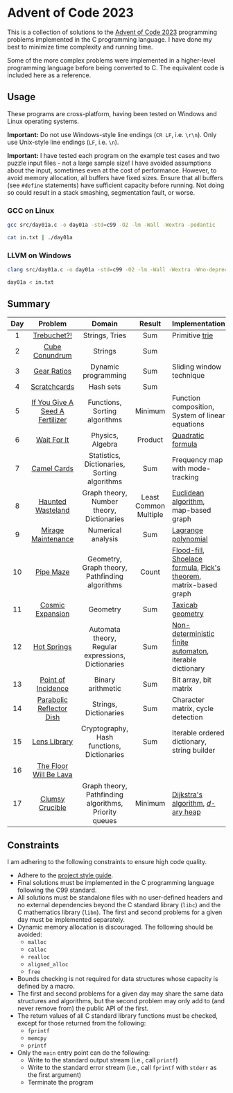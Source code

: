 # Advent of Code 2023

This is a collection of solutions to the
[Advent of Code 2023](https://adventofcode.com/2023) programming problems
implemented in the C programming language. I have done my best to minimize time
complexity and running time.

Some of the more complex problems were implemented in a higher-level
programming language before being converted to C. The equivalent code is
included here as a reference.

## Usage

These programs are cross-platform, having been tested on Windows and Linux
operating systems.

**Important:** Do not use Windows-style line endings (`CR LF`, i.e. `\r\n`).
Only use Unix-style line endings (`LF`, i.e. `\n`).

**Important:** I have tested each program on the example test cases and two
puzzle input files - not a large sample size! I have avoided assumptions about
the input, sometimes even at the cost of performance. However, to avoid memory
allocation, all buffers have fixed sizes. Ensure that all buffers (see `#define`
statements) have sufficient capacity before running. Not doing so could result
in a stack smashing, segmentation fault, or worse.

### GCC on Linux

```sh
gcc src/day01a.c -o day01a -std=c99 -O2 -lm -Wall -Wextra -pedantic

cat in.txt | ./day01a
```

### LLVM on Windows

```sh
clang src/day01a.c -o day01a -std=c99 -O2 -lm -Wall -Wextra -Wno-deprecated-declarations -pedantic

day01a < in.txt
```

## Summary

| Day |                     Problem                     |                        Domain                         |        Result         | Implementation                                                                                                                                                                                                    |
| :-: | :---------------------------------------------: | :---------------------------------------------------: | :-------------------: | :---------------------------------------------------------------------------------------------------------------------------------------------------------------------------------------------------------------- |
|  1  |           [Trebuchet?!](src/day01b.c)           |                    Strings, Tries                     |          Sum          | Primitive [trie](https://en.wikipedia.org/wiki/Trie)                                                                                                                                                              |
|  2  |         [Cube Conundrum](src/day02b.c)          |                        Strings                        |          Sum          |                                                                                                                                                                                                                   |
|  3  |           [Gear Ratios](src/day03b.c)           |                  Dynamic programming                  |          Sum          | Sliding window technique                                                                                                                                                                                          |
|  4  |          [Scratchcards](src/day04b.c)           |                       Hash sets                       |          Sum          |                                                                                                                                                                                                                   |
|  5  | [If You Give A Seed A Fertilizer](src/day05b.c) |             Functions, Sorting algorithms             |        Minimum        | Function composition, System of linear equations                                                                                                                                                                  |
|  6  |           [Wait For It](src/day06b.c)           |                   Physics, Algebra                    |        Product        | [Quadratic formula](https://en.wikipedia.org/wiki/Quadratic_formula)                                                                                                                                              |
|  7  |           [Camel Cards](src/day07b.c)           |     Statistics, Dictionaries, Sorting algorithms      |          Sum          | Frequency map with mode-tracking                                                                                                                                                                                  |
|  8  |        [Haunted Wasteland](src/day08b.c)        |       Graph theory, Number theory, Dictionaries       | Least Common Multiple | [Euclidean algorithm](https://en.wikipedia.org/wiki/Euclidean_algorithm), map-based graph                                                                                                                         |
|  9  |       [Mirage Maintenance](src/day09b.c)        |                  Numerical analysis                   |          Sum          | [Lagrange polynomial](https://en.wikipedia.org/wiki/Lagrange_polynomial)                                                                                                                                          |
| 10  |            [Pipe Maze](src/day10b.c)            |    Geometry, Graph theory, Pathfinding algorithms     |         Count         | [Flood-fill](https://en.wikipedia.org/wiki/Flood_fill), [Shoelace formula](https://en.wikipedia.org/wiki/Shoelace_formula), [Pick\'s theorem](https://en.wikipedia.org/wiki/Pick%27s_theorem), matrix-based graph |
| 11  |        [Cosmic Expansion](src/day11b.c)         |                       Geometry                        |          Sum          | [Taxicab geometry](https://en.wikipedia.org/wiki/Taxicab_geometry)                                                                                                                                                |
| 12  |           [Hot Springs](src/day12b.c)           |  Automata theory, Regular expressions, Dictionaries   |          Sum          | [Non-deterministic finite automaton](https://en.m.wikipedia.org/wiki/Nondeterministic_finite_automaton), iterable dictionary                                                                                      |
| 13  |       [Point of Incidence](src/day13b.c)        |                   Binary arithmetic                   |          Sum          | Bit array, bit matrix                                                                                                                                                                                             |
| 14  |    [Parabolic Reflector Dish](src/day14b.c)     |                 Strings, Dictionaries                 |          Sum          | Character matrix, cycle detection                                                                                                                                                                                 |
| 15  |          [Lens Library](src/day15b.c)           |      Cryptography, Hash functions, Dictionaries       |          Sum          | Iterable ordered dictionary, string builder                                                                                                                                                                       |
| 16  |     [The Floor Will Be Lava](src/day16b.c)      |                                                       |                       |                                                                                                                                                                                                                   |
| 17  |         [Clumsy Crucible](src/day17b.c)         | Graph theory, Pathfinding algorithms, Priority queues |        Minimum        | [Dijkstra\'s algorithm](https://en.wikipedia.org/wiki/Dijkstra%27s_algorithm), [_d_-ary heap](https://en.wikipedia.org/wiki/D-ary_heap)                                                                           |

## Constraints

I am adhering to the following constraints to ensure high code quality.

- Adhere to the [project style guide](cstyle.md).
- Final solutions must be implemented in the C programming language following
  the C99 standard.
- All solutions must be standalone files with no user-defined headers and no
  external dependencies beyond the C standard library (`libc`) and the C
  mathematics library (`libm`). The first and second problems for a given day
  must be implemented separately.
- Dynamic memory allocation is discouraged. The following should be avoided:
  - `malloc`
  - `calloc`
  - `realloc`
  - `aligned_alloc`
  - `free`
- Bounds checking is not required for data structures whose capacity is defined
  by a macro.
- The first and second problems for a given day may share the same data
  structures and algorithms, but the second problem may only add to (and never
  remove from) the public API of the first.
- The return values of all C standard library functions must be checked, except
  for those returned from the following:
  - `fprintf`
  - `memcpy`
  - `printf`
- Only the `main` entry point can do the following:
  - Write to the standard output stream (i.e., call `printf`)
  - Write to the standard error stream (i.e., call `fprintf` with `stderr` as
    the first argument)
  - Terminate the program
